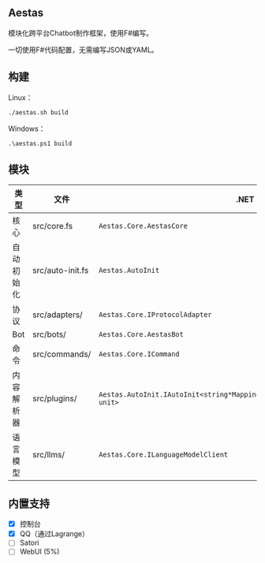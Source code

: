 ## **Aestas**
模块化跨平台Chatbot制作框架，使用F#编写。

一切使用F#代码配置，无需编写JSON或YAML。
## **构建**
Linux：
```bash
./aestas.sh build
```
Windows：
```pwsh
.\aestas.ps1 build
```
## **模块**
| 类型 | 文件 | .NET 类型 |
| --- | --- | --- |
| 核心 | src/core.fs | ```Aestas.Core.AestasCore``` |
| 自动初始化 | src/auto-init.fs | ```Aestas.AutoInit``` |
| 协议 | src/adapters/ | ```Aestas.Core.IProtocolAdapter``` |
| Bot | src/bots/ | ```Aestas.Core.AestasBot``` |
| 命令 | src/commands/ | ```Aestas.Core.ICommand``` |
| 内容解析器 | src/plugins/ | ```Aestas.AutoInit.IAutoInit<string*MappingContentCtor*SystemInstructionBuilder, unit>``` |
| 语言模型 | src/llms/ | ```Aestas.Core.ILanguageModelClient``` |
## **内置支持**
- [x] 控制台
- [x] QQ（通过Lagrange）
- [ ] Satori 
- [ ] WebUI (5%)